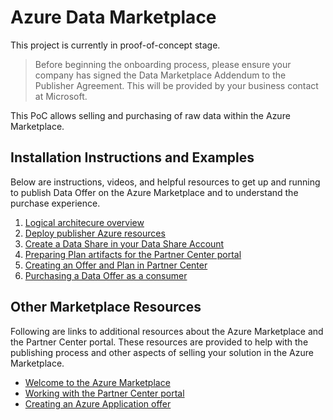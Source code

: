 # Azure Data Marketplace

This project is currently in proof-of-concept stage.

> Before beginning the onboarding process, please ensure your company has signed the Data Marketplace Addendum to the Publisher Agreement. This will be provided by your business contact at Microsoft.

This PoC allows selling and purchasing of raw data within the Azure Marketplace.

## Installation Instructions and Examples

Below are instructions, videos, and helpful resources to get up and running to publish Data Offer on the Azure Marketplace and to understand the purchase experience.

1. [Logical architecure overview](docs/Architecture.md)
1. [Deploy publisher Azure resources](docs/PublisherDeployToAzure.md)
1. [Create a Data Share in your Data Share Account](docs/CreateDataShare.md)
1. [Preparing Plan artifacts for the Partner Center portal](docs/PreparePlan.md)
1. [Creating an Offer and Plan in Partner Center](docs/CreatePlan.md)
1. [Purchasing a Data Offer as a consumer](docs/PurchaseDataOffer.md)

## Other Marketplace Resources

Following are links to additional resources about the Azure Marketplace and the Partner Center portal. These resources are provided to help with the publishing process and other aspects of selling your solution in the Azure Marketplace.

- [Welcome to the Azure Marketplace](https://docs.microsoft.com/en-us/azure/marketplace/)
- [Working with the Partner Center portal](https://docs.microsoft.com/en-us/azure/marketplace/partner-center-portal/commercial-marketplace-overview)
- [Creating an Azure Application offer](https://docs.microsoft.com/en-us/azure/marketplace/partner-center-portal/create-new-azure-apps-offer)